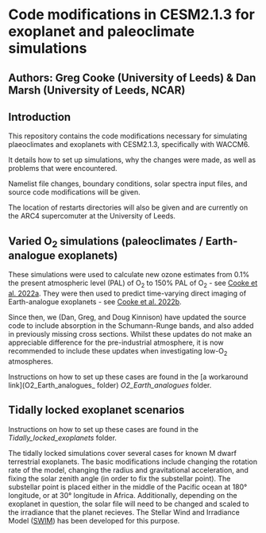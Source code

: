 # Code modifications in CESM2.1.3 for exoplanet and paleoclimate simulations
## Authors: Greg Cooke (University of Leeds) & Dan Marsh (University of Leeds, NCAR)

## Introduction

This repository contains the code modifications necessary for simulating plaeoclimates and exoplanets with CESM2.1.3, specifically with WACCM6.

It details how to set up simulations, why the changes were made, as well as problems that were encountered.

Namelist file changes, boundary conditions, solar spectra input files, and source code modifications will be given.

The location of restarts directories will also be given and are currently on the ARC4 supercomuter at the University of Leeds.

## Varied O<sub>2</sub> simulations (paleoclimates / Earth-analogue exoplanets)

These simulations were used to calculate new ozone estimates from 0.1% the present atmospheric level (PAL) of O<sub>2</sub> to 150% PAL of O<sub>2</sub> - see [Cooke et al. 2022a](https://doi.org/10.1098/rsos.211165). They were then used to predict time-varying direct imaging of Earth-analogue exoplanets - see [Cooke et al. 2022b](https://doi.org/10.1093/mnras/stac2604).

Since then, we (Dan, Greg, and Doug Kinnison) have updated the source code to include absorption in the Schumann-Runge bands, and also added in previously missing cross sections. Whilst these updates do not make an appreciable difference for the pre-industrial atmosphere, it is now recommended to include these updates when investigating low-O<sub>2</sub> atmospheres.

Instructions on how to set up these cases are found in the [a workaround link](O2\_Earth\_analogues_ folder) _O2\_Earth\_analogues_ folder.

## Tidally locked exoplanet scenarios

Instructions on how to set up these cases are found in the _Tidally\_locked\_exoplanets_ folder.

The tidally locked simulations cover several cases for known M dwarf terrestrial exoplanets. The basic modifications include changing the rotation rate of the model, changing the radius and gravitational acceleration, and fixing the solar zenith angle (in order to fix the substellar point). The substellar point is placed either in the middle of the Pacific ocean at 180&deg; longitude, or at 30&deg; longitude in Africa. Additionally, depending on the exoplanet in question, the solar file will need to be changed and scaled to the irradiance that the planet recieves. The Stellar Wind and Irradiance Model ([SWIM](https://github.com/jack-eddy-symposium/exoplanetary-impact/tree/main/SWIM)) has been developed for this purpose.
